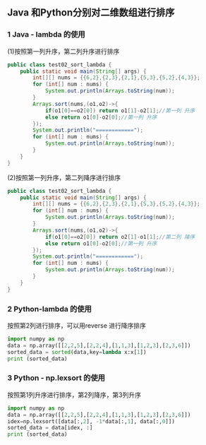 ## Java 和Python分别对二维数组进行排序
### 1 Java - lambda 的使用
(1)按照第一列升序，第二列升序进行排序

```Java
public class test02_sort_lambda {
    public static void main(String[] args) {
        int[][] nums = {{6,2},{2,3},{2,1},{5,3},{5,2},{4,3}};
        for (int[] num : nums) {
            System.out.println(Arrays.toString(num));
        }
        Arrays.sort(nums,(o1,o2)->{
            if(o1[0]==o2[0]) return o1[1]-o2[1];//第一列 升序
            else return o1[0]-o2[0];//第一列 升序
        });
        System.out.println("============");
        for (int[] num : nums) {
            System.out.println(Arrays.toString(num));
        }
    }
}

```
(2)按照第一列升序，第二列降序进行排序

```Java
public class test02_sort_lambda {
    public static void main(String[] args) {
        int[][] nums = {{6,2},{2,3},{2,1},{5,3},{5,2},{4,3}};
        for (int[] num : nums) {
            System.out.println(Arrays.toString(num));
        }
        Arrays.sort(nums,(o1,o2)->{
            if(o1[0]==o2[0]) return o2[1]-o1[1];//第二列 降序
            else return o1[0]-o2[0];//第一列 升序
        });
        System.out.println("============");
        for (int[] num : nums) {
            System.out.println(Arrays.toString(num));
        }
    }
}
```


###  2 Python-lambda 的使用
按照第2列进行排序，可以用reverse 进行降序排序
```Python
import numpy as np
data = np.array([[2,2,5],[2,2,4],[1,1,3],[1,2,3],[2,3,6]])
sorted_data = sorted(data,key=lambda x:x[1])
print (sorted_data)

```

### 3 Python - np.lexsort 的使用
按照第1列升序进行排序，第2列降序，第3列升序

```Python
import numpy as np
data = np.array([[2,2,5],[2,2,4],[1,1,3],[1,2,3],[2,3,6]])
idex=np.lexsort([data[:,2], -1*data[:,1], data[:,0]])
sorted_data = data[idex, :]
print (sorted_data)

```